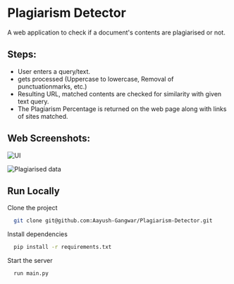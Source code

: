 
# Plagiarism Detector

A web application to check if a document's contents are plagiarised or not.


## Steps:

- User enters a query/text.
-  gets processed (Uppercase to lowercase, Removal of punctuationmarks, etc.)
- Resulting URL, matched contents are checked for similarity with given text query.
- The Plagiarism Percentage is returned on the web page along with links of sites matched.


## Web Screenshots:

![UI](https://ibb.co/188M4kT)

![Plagiarised data](https://ibb.co/4SW4B9h)


## Run Locally

Clone the project

```bash
  git clone git@github.com:Aayush-Gangwar/Plagiarism-Detector.git
```

Install dependencies

```bash
  pip install -r requirements.txt
```

Start the server

```bash
  run main.py
```

